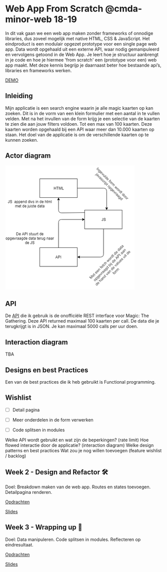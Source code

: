 # Web App From Scratch @cmda-minor-web 18-19

In dit vak gaan we een web app maken zonder frameworks of onnodige libraries, dus zoveel mogelijk met native HTML, CSS & JavaScript. Het eindproduct is een modulair opgezet prototype voor een single page web app. Data wordt opgehaald uit een externe API, waar nodig gemanipuleerd en vervolgens getoond in de Web App. Je leert hoe je structuur aanbrengt in je code en hoe je hiermee 'from scratch' een (prototype voor een) web app maakt. Met deze kennis begrijp je daarnaast beter hoe bestaande api’s, libraries en frameworks werken.

[DEMO](https://gifted-albattani-e5c23d.netlify.com/)

## Inleiding
Mijn applicatie is een search engine waarin je alle magic kaarten op kan zoeken. Dit is in de vorm van een klein formulier met een aantal in te vullen velden. Met na het invullen van de form krijg je een selectie van de kaarten te zien die aan jouw filters voldoen. Tot een max van 100 kaarten. Deze kaarten worden opgehaald bij een API waar meer dan 10.000 kaarten op staan. Het doel van de applicatie is om de verschillende kaarten op te kunnen zoeken.

## Actor diagram

![Actor diagram](week1/actordiagram.png)

## API 

De [API](https://docs.magicthegathering.io/) die ik gebruik is de onofficiële REST interface voor Magic: The Gathering. Deze API returned maximaal 100 kaarten per call. De data die je terugkrijgt is in JSON. Je kan maximaal 5000 calls per uur doen.

## Interaction diagram

TBA

## Designs en best Practices

Een van de best practices die ik heb gebruikt is Functional programming.

## Wishlist

- [ ] Detail pagina
- [ ] Meer onderdelen in de form verwerken
- [ ] Code splitsen in modules


Welke API wordt gebruikt en wat zijn de beperkingen? (rate limit)
Hoe flowed interactie door de applicatie? (interaction diagram)
Welke design patterns en best practices
Wat zou je nog willen toevoegen (feature wishlist / backlog)


## Week 2 - Design and Refactor 🛠

Doel: Breakdown maken van de web app. Routes en states toevoegen. Detailpagina renderen.

[Opdrachten](https://drive.google.com/open?id=1GMDTdW3LycAYpZSFI6gk_lrKrx8-zLWrNh69aaVEH5Y)

[Slides](https://drive.google.com/open?id=1IqQeu1m0dQiSC_KCvrn8eencAgtYe7X6qT-gm0n9Bmc)

## Week 3 - Wrapping up 🎁

Doel: Data manipuleren. Code splitsen in modules. Reflecteren op eindresultaat.

[Opdrachten](https://drive.google.com/open?id=13pKQu72pshaEzKw9q5JHLa-aop85nMP6nDCdqioWjoQ)

[Slides](https://drive.google.com/open?id=1BSzGYNLMgtHD4HRnK7f0DgyTv4Pg3xsQwD_eYNo7v0Y)


<!-- Add a link to your live demo in Github Pages 🌐-->

<!-- ☝️ replace this description with a description of your own work -->

<!-- Add a nice image here at the end of the week, showing off your shiny frontend 📸 -->

<!-- Maybe a table of contents here? 📚 -->

<!-- How about a section that describes how to install this project? 🤓 -->

<!-- ...but how does one use this project? What are its features 🤔 -->

<!-- What external data source is featured in your project and what are its properties 🌠 -->

<!-- Maybe a checklist of done stuff and stuff still on your wishlist? ✅ -->

<!-- How about a license here? 📜 (or is it a licence?) 🤷 -->
